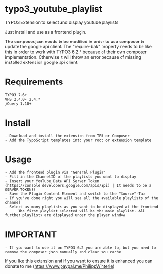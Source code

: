 # typo3_youtube_playlist
TYPO3 Extension to select and display youtube playlists

Just install and use as a frontend plugin. 

The composer.json needs to be modified in order to use composer to update the google api client.
The "require-bak" property needs to be like this in order to work with TYPO3 6.2.* because of their own composer implementation. 
Otherwise it will throw an error because of missing installed extension google api client. 

# Requirements
    TYPO3 7.6+
    VHS 2.4.0- 2.4.*
    jQuery 1.10+

# Install
    - Download and install the extension from TER or Composer
    - Add the TypoScript templates into your root or extension template

# Usage
    - Add the frontend plugin via "General Plugin"
    - Fill in the ChannelID of the playlists you want to display
    - Insert your YouTube Data API Server Token (https://console.developers.google.com/apis/api) | It needs to be a SERVER TOKEN!!
    - Save the Plugin Content Element and switch to the "Source"-Tab
    - If you've done right you will see all the available playlists of the channel
    - Select as many playlists as you want to be displayed at the frontend
        - The first playlist selected will be the main playlist. All further playlists are displayed under the player window

# IMPORTANT
    - If you want to use it on TYPO3 6.2 you are able to, but you need to remove the composer.json manually and clear you cache.

If you like this extension and if you want to ensure it is enhanced you can donate to me (https://www.paypal.me/PhilippWinterle)        

